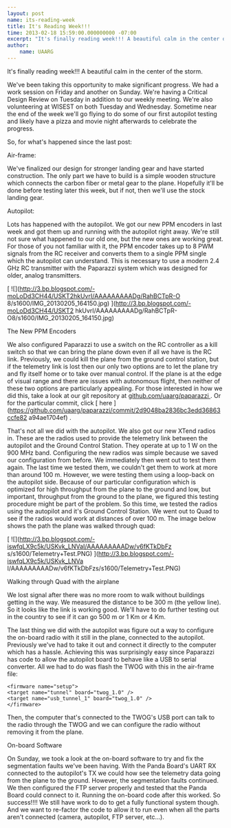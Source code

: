 ```yaml
--- 
layout: post 
name: its-reading-week 
title: It's Reading Week!!! 
time: 2013-02-18 15:59:00.000000000 -07:00 
excerpt: "It's finally reading week!!! A beautiful calm in the center of the storm."
author:
    name: UAARG
--- 
```


It's finally reading week!!! A
beautiful calm in the center of the storm.  


We've been taking this opportunity to make significant progress. We had a work
session on Friday and another on Sunday. We're having a Critical Design Review
on Tuesday in addition to our weekly meeting. We're also volunteering at
WISEST on both Tuesday and Wednesday. Sometime near the end of the week we'll
go flying to do some of our first autopilot testing and likely have a pizza
and movie night afterwards to celebrate the progress.

  

So, for what's happened since the last post:

  

Air-frame:

  

We've finalized our design for stronger landing gear and have started
construction. The only part we have to build is a simple wooden structure
which connects the carbon fiber or metal gear to the plane. Hopefully it'll be
done before testing later this week, but if not, then we'll use the stock
landing gear.

  

Autopilot:

  

Lots has happened with the autopilot. We got our new PPM encoders in last week
and got them up and running with the autopilot right away. We're still not
sure what happened to our old one, but the new ones are working great. For
those of you not familiar with it, the PPM encoder takes up to 8 PWM signals
from the RC receiver and converts them to a single PPM single which the
autopilot can understand. This is necessary to use a modern 2.4 GHz RC
transmitter with the Paparazzi system which was designed for older, analog
transmitters.

  

[ ![](http://3.bp.blogspot.com/-moLoDd3CH44/USKT2hkUvrI/AAAAAAAAADg/RahBCTpR-O
8/s1600/IMG_20130205_164150.jpg) ](http://3.bp.blogspot.com/-moLoDd3CH44/USKT2
hkUvrI/AAAAAAAAADg/RahBCTpR-O8/s1600/IMG_20130205_164150.jpg)

The New PPM Encoders

  
We also configured Paparazzi to use a switch on the RC controller as a kill
switch so that we can bring the plane down even if all we have is the RC link.
Previously, we could kill the plane from the ground control station, but if
the telemetry link is lost then our only two options are to let the plane try
and fly itself home or to take over manual control. If the plane is at the
edge of visual range and there are issues with autonomous flight, then neither
of these two options are particularly appealing. For those interested in how
we did this, take a look at our git repository at [ github.com/uaarg/paparazzi
](http://github.com/uaarg/paparazzi) . Or for the particular commit, click [
here ](https://github.com/uaarg/paparazzi/commit/2d9048ba2836bc3edd36863ccfe82
a94ae1704ef) .  
  
That's not all we did with the autopilot. We also got our new XTend radios in.
These are the radios used to provide the telemetry link between the autopilot
and the Ground Control Station. They operate at up to 1 W on the 900 MHz band.
Configuring the new radios was simple because we saved our configuration from
before. We immediately then went out to test them again. The last time we
tested them, we couldn't get them to work at more than around 100 m. However,
we were testing them using a loop-back on the autopilot side. Because of our
particular configuration which is optimized for high throughput from the plane
to the ground and low, but important, throughput from the ground to the plane,
we figured this testing procedure might be part of the problem. So this time,
we tested the radios using the autopilot and it's Ground Control Station. We
went out to Quad to see if the radios would work at distances of over 100 m.
The image below shows the path the plane was walked through quad:  
  

[ ![](http://3.bp.blogspot.com/-iswfqLX9c5k/USKvk_LNVaI/AAAAAAAAADw/v6fKTkDbFz
s/s1600/Telemetry+Test.PNG) ](http://3.bp.blogspot.com/-iswfqLX9c5k/USKvk_LNVa
I/AAAAAAAAADw/v6fKTkDbFzs/s1600/Telemetry+Test.PNG)

Walking through Quad with the airplane

  
We lost signal after there was no more room to walk without buildings getting
in the way. We measured the distance to be 300 m (the yellow line). So it
looks like the link is working good. We'll have to do further testing out in
the country to see if it can go 500 m or 1 Km or 4 Km.  
  
The last thing we did with the autopilot was figure out a way to configure the
on-board radio with it still in the plane, connected to the autopilot.
Previously we've had to take it out and connect it directly to the computer
which has a hassle. Achieving this was surprisingly easy since Paparazzi has
code to allow the autopilot board to behave like a USB to serial converter.
All we had to do was flash the TWOG with this in the air-frame file:  
  
```
<firmware name="setup">
<target name="tunnel" board="twog_1.0" />
<target name="usb_tunnel_1" board="twog_1.0" />
</firmware>
```
  
Then, the computer that's connected to the TWOG's USB port can talk to the
radio through the TWOG and we can configure the radio without removing it from
the plane.  
  
On-board Software  
  
On Sunday, we took a look at the on-board software to try and fix the
segmentation faults we've been having. With the Panda Board's UART RX
connected to the autopilot's TX we could how see the telemetry data going from
the plane to the ground. However, the segmentation faults continued. We then
configured the FTP server properly and tested that the Panda Board could
connect to it. Running the on-board code after this worked. So success!!!! We
still have work to do to get a fully functional system though. And we want to
re-factor the code to allow it to run even when all the parts aren't connected
(camera, autopilot, FTP server, etc...).


